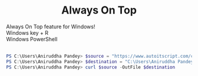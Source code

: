 # <div align="center">Always On Top</div>
Always On Top feature for Windows!<br/>
Windows key + R<br/>
Windows PowerShell<br/>
<br/>

```powershell
PS C:\Users\Aniruddha Pandey> $source = "https://www.autoitscript.com/cgi-bin/getfile.pl?autoit3/autoit-v3-setup.exe"
PS C:\Users\Aniruddha Pandey> $destination = "C:\Users\Aniruddha Pandey\Downloads\autoit-v3-setup.exe"
PS C:\Users\Aniruddha Pandey> curl $source -OutFile $destination
```
